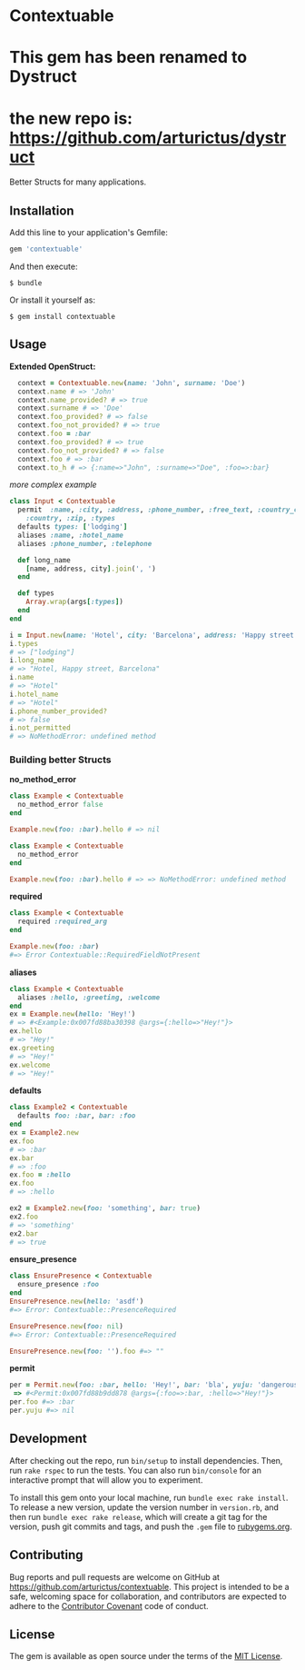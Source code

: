 # Contextuable
# This gem has been renamed to Dystruct
# the new repo is: https://github.com/arturictus/dystruct

Better Structs for many applications.

## Installation

Add this line to your application's Gemfile:

```ruby
gem 'contextuable'
```

And then execute:

    $ bundle

Or install it yourself as:

    $ gem install contextuable

## Usage

__Extended OpenStruct:__

```ruby
  context = Contextuable.new(name: 'John', surname: 'Doe')
  context.name # => 'John'
  context.name_provided? # => true
  context.surname # => 'Doe'
  context.foo_provided? # => false
  context.foo_not_provided? # => true
  context.foo = :bar
  context.foo_provided? # => true
  context.foo_not_provided? # => false
  context.foo # => :bar
  context.to_h # => {:name=>"John", :surname=>"Doe", :foo=>:bar}
```

_more complex example_
```ruby
class Input < Contextuable
  permit  :name, :city, :address, :phone_number, :free_text, :country_code,
    :country, :zip, :types
  defaults types: ['lodging']
  aliases :name, :hotel_name
  aliases :phone_number, :telephone

  def long_name
    [name, address, city].join(', ')
  end

  def types
    Array.wrap(args[:types])
  end
end

i = Input.new(name: 'Hotel', city: 'Barcelona', address: 'Happy street', not_permitted: 'dangerous')
i.types
# => ["lodging"]
i.long_name
# => "Hotel, Happy street, Barcelona"
i.name
# => "Hotel"
i.hotel_name
# => "Hotel"
i.phone_number_provided?
# => false
i.not_permitted
# => NoMethodError: undefined method
```

### Building better Structs

**no_method_error**
```ruby
class Example < Contextuable
  no_method_error false
end

Example.new(foo: :bar).hello # => nil
```

```ruby
class Example < Contextuable
  no_method_error
end

Example.new(foo: :bar).hello # => => NoMethodError: undefined method
```

**required**
```ruby
class Example < Contextuable
  required :required_arg
end

Example.new(foo: :bar)
#=> Error Contextuable::RequiredFieldNotPresent
```

**aliases**
```ruby
class Example < Contextuable
  aliases :hello, :greeting, :welcome
end
ex = Example.new(hello: 'Hey!')
# => #<Example:0x007fd88ba30398 @args={:hello=>"Hey!"}>
ex.hello
# => "Hey!"
ex.greeting
# => "Hey!"
ex.welcome
# => "Hey!"
```

**defaults**
```ruby
class Example2 < Contextuable
  defaults foo: :bar, bar: :foo
end
ex = Example2.new
ex.foo
# => :bar
ex.bar
# => :foo
ex.foo = :hello
ex.foo
# => :hello

ex2 = Example2.new(foo: 'something', bar: true)
ex2.foo
# => 'something'
ex2.bar
# => true
```

**ensure_presence**
```ruby
class EnsurePresence < Contextuable
  ensure_presence :foo
end
EnsurePresence.new(hello: 'asdf')
#=> Error: Contextuable::PresenceRequired

EnsurePresence.new(foo: nil)
#=> Error: Contextuable::PresenceRequired

EnsurePresence.new(foo: '').foo #=> ""
```

**permit**
```ruby
per = Permit.new(foo: :bar, hello: 'Hey!', bar: 'bla', yuju: 'dangerous')
 => #<Permit:0x007fd88b9dd878 @args={:foo=>:bar, :hello=>"Hey!"}>
per.foo #=> :bar
per.yuju #=> nil
```

## Development

After checking out the repo, run `bin/setup` to install dependencies. Then, run `rake rspec` to run the tests. You can also run `bin/console` for an interactive prompt that will allow you to experiment.

To install this gem onto your local machine, run `bundle exec rake install`. To release a new version, update the version number in `version.rb`, and then run `bundle exec rake release`, which will create a git tag for the version, push git commits and tags, and push the `.gem` file to [rubygems.org](https://rubygems.org).

## Contributing

Bug reports and pull requests are welcome on GitHub at https://github.com/arturictus/contextuable. This project is intended to be a safe, welcoming space for collaboration, and contributors are expected to adhere to the [Contributor Covenant](contributor-covenant.org) code of conduct.


## License

The gem is available as open source under the terms of the [MIT License](http://opensource.org/licenses/MIT).
